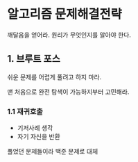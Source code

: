 # 알고리즘 문제해결전략

깨달음을 얻어라. 원리가 무엇인지를 알아야 한다.

## 1. 브루트 포스

쉬운 문제를 어렵게 풀려고 하지 마라.    

맨 처음으로 완전 탐색이 가능하지부터 고민해라.    

### 1.1 재귀호출

- 기저사례 생각
- 자기 자신을 반환

풀었던 문제들이라 백준 문제로 대체